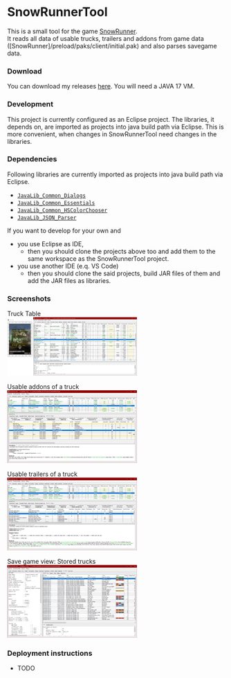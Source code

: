 # SnowRunnerTool
This is a small tool for the game [SnowRunner](https://store.steampowered.com/app/1465360/SnowRunner).  
It reads all data of usable trucks, trailers and addons from game data ([SnowRunner]/preload/paks/client/initial.pak) and also parses savegame data.

### Download
You can download my releases [here](https://github.com/Hendrik2319/SnowRunnerTool/releases).
You will need a JAVA 17 VM.

### Development
This project is currently configured as an Eclipse project. The libraries, it depends on, are imported as projects into java build path via Eclipse.
This is more convenient, when changes in SnowRunnerTool need changes in the libraries.

### Dependencies
Following libraries are currently imported as projects into java build path via Eclipse.
* [`JavaLib_Common_Dialogs`       ](https://github.com/Hendrik2319/JavaLib_Common_Dialogs)
* [`JavaLib_Common_Essentials`    ](https://github.com/Hendrik2319/JavaLib_Common_Essentials)
* [`JavaLib_Common_HSColorChooser`](https://github.com/Hendrik2319/JavaLib_Common_HSColorChooser)
* [`JavaLib_JSON_Parser`          ](https://github.com/Hendrik2319/JavaLib_JSON_Parser)

If you want to develop for your own and
* you use Eclipse as IDE,
	* then you should clone the projects above too and add them to the same workspace as the SnowRunnerTool project.
* you use another IDE (e.q. VS Code)
	* then you should clone the said projects, build JAR files of them and add the JAR files as libraries.

### Screenshots

Truck Table  
<img src="/github/screenshot1_main.png" alt="Truck table" title="Truck Table" width="300"/>

Usable addons of a truck  
<img src="/github/screenshot2_addons.png" alt="Usable addons of a truck" title="Usable addons of a truck" width="300"/>

Usable trailers of a truck  
<img src="/github/screenshot3_trailers.png" alt="Usable trailers of a truck" title="Usable trailers of a truck" width="300"/>

Save game view: Stored trucks  
<img src="/github/screenshot4_savegame_storedtrucks.png" alt="Save game view: Stored trucks" title="Save game view: Stored trucks" width="300"/>

### Deployment instructions
- TODO
